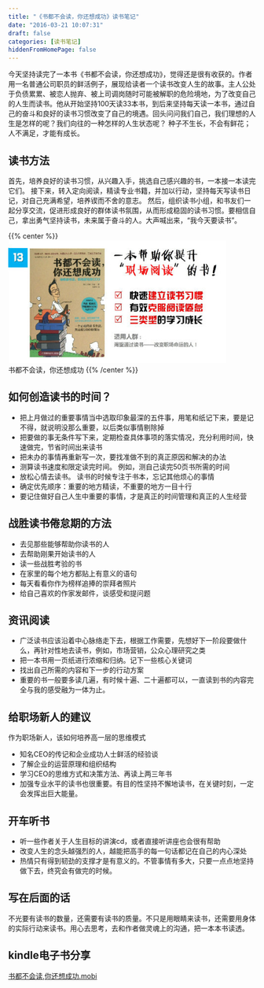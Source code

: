 ```yaml
---
title: "《书都不会读，你还想成功》读书笔记"
date: "2016-03-21 10:07:31"
draft: false
categories: [读书笔记]
hiddenFromHomePage: false
---
```


今天坚持读完了一本书《书都不会读，你还想成功》，觉得还是很有收获的。作者用一名普通公司职员的鲜活例子，展现给读者一个读书改变人生的故事。主人公处于负债累累、被恋人抛弃、被上司调岗随时可能被解职的危险境地，为了改变自己的人生而读书。他从开始坚持100天读33本书，到后来坚持每天读一本书，通过自己的奋斗和良好的读书习惯改变了自己的境遇。回头问问我们自己，我们理想的人生是怎样的呢？我们向往的一种怎样的人生状态呢？ 种子不生长，不会有鲜花；人不满足，才能有成长。

读书方法
-------
首先，培养良好的读书习惯，从兴趣入手，挑选自己感兴趣的书，一本接一本读完它们。 接下来，转入定向阅读，精读专业书籍，并加以行动，坚持每天写读书日记，对自己充满希望，培养锲而不舍的意志。 然后，组织读书小组，和书友们一起分享交流，促进形成良好的群体读书氛围，从而形成稳固的读书习惯。要相信自己，拿出勇气坚持读书，未来属于奋斗的人。大声喊出来，“我今天要读书”。

{{% center %}}  
![书都不会读，你还想成功](/images/日记本/1647554-fb1b3f7bc78b7738.jpeg)    
书都不会读，你还想成功
{{% /center %}}  

如何创造读书的时间？
----------------
- 把上月做过的重要事情当中选取印象最深的五件事，用笔和纸记下来，要是记不得，就说明没那么重要，以后类似事情剔除掉
- 把要做的事无条件写下来，定期检查具体事项的落实情况，充分利用时间，快速做完，节省时间出来读书
- 把未办的事情再重新写一次，要找准做不到的真正原因和解决的办法
- 测算读书速度和限定读完时间。  例如，测自己读完50页书所需的时间
- 放松心情去读书。 读书的时候专注于书本，忘记其他烦心的事情
- 确定优先顺序：重要的地方精读，不重要的地方一目十行
- 要记住做好自己人生中重要的事情，才是真正的时间管理和真正的人生经营

战胜读书倦怠期的方法
----------------
- 去见那些能够帮助你读书的人
- 去帮助刚果开始读书的人
- 读一些战胜考验的书
- 在家里的每个地方都贴上有意义的语句
- 每天看看你作为榜样追捧的崇拜者照片
- 给自己喜欢的作家发邮件，谈感受和提问题

资讯阅读
----------------
- 广泛读书应该沿着中心脉络走下去，根据工作需要，先想好下一阶段要做什么，再针对性地去读书，例如，市场营销，公众心理研究之类
- 把一本书用一页纸进行浓缩和归纳。记下一些核心关键词
- 找出自己所需的内容和下一步的行动方案
- 重要的书一般要多读几遍，有时候十遍、二十遍都可以，一直读到书的内容完全与我的感受融为一体为止。

给职场新人的建议
----------------
作为职场新人，该如何培养高一层的思维模式
- 知名CEO的传记和企业成功人士鲜活的经验谈
- 了解企业的运营原理和组织结构
- 学习CEO的思维方式和决策方法、再读上两三年书
- 加强专业水平的读书也很重要。有目的性坚持不懈地读书，在关键时刻，一定会发挥出巨大能量。

开车听书
----------------
- 听一些作者关于人生目标的讲演cd，或者直接听讲座也会很有帮助
- 改变人生的念头越强烈的人，越能把高手的每一句话都记在自己的内心深处
- 热情只有得到韧劲的支撑才是有意义的。不管事情有多大，只要一点点地坚持做下去，终究会有做完的时候。

写在后面的话
----------------
不光要有读书的数量，还需要有读书的质量。不只是用眼睛来读书，还需要用身体的实际行动来读书。用心去思考，去和作者做灵魂上的沟通，把一本本书读透。

kindle电子书分享
----------------
[书都不会读,你还想成功.mobi](http://vdisk.weibo.com/s/uGlRA5NbdUR6D)

